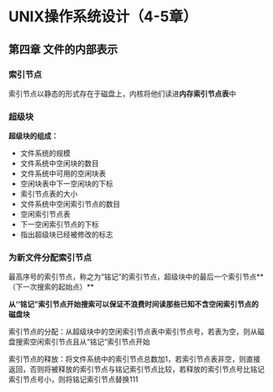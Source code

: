 # UNIX操作系统设计（4-5章）

## 第四章    文件的内部表示

### 索引节点

索引节点以静态的形式存在于磁盘上，内核将他们读进**内存索引节点表**中

### **超级块**

**超级块的组成：**

- 文件系统的规模
- 文件系统中空闲块的数目
- 文件系统中可用的空闲块表
- 空闲块表中下一空闲块的下标
- 索引节点表的大小
- 文件系统中空闲索引节点的数目
- 空闲索引节点表
- 下一空闲索引节点的下标
- 指出超级块已经被修改的标志

### 为新文件分配索引节点

最高序号的索引节点，称之为“铭记”的索引节点，超级块中的最后一个索引节点**（下一次搜索的起始点）**

**从‘‘铭记”索引节点开始搜索可以保证不浪费时间读那些已知不含空闲索引节点的磁盘块**

索引节点的分配：从超级块中的空闲索引节点表中索引节点号，若表为空，则从磁盘搜索空闲索引节点且从“铭记”索引节点开始

索引节点的释放：将文件系统中的索引节点总数加1，若索引节点表非空，则直接返回，否则将被释放的索引节点与铭记索引节点比较，若释放的索引节点号比铭记索引节点号小，则将铭记索引节点替换111

